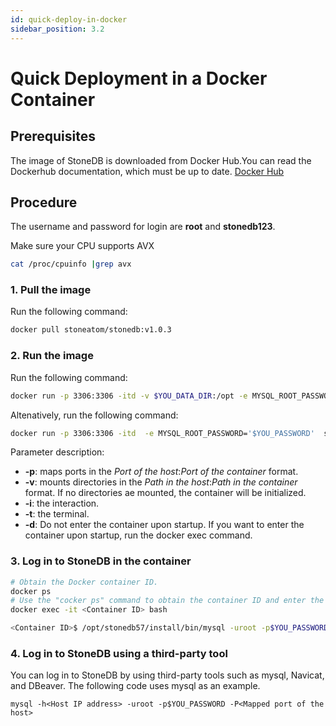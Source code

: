 ```yaml
---
id: quick-deploy-in-docker
sidebar_position: 3.2
---
```


# Quick Deployment in a Docker Container
## Prerequisites
The image of StoneDB is downloaded from Docker Hub.You can read the Dockerhub documentation, which must be up to date.
[Docker Hub](https://hub.docker.com/r/stoneatom/stonedb)

## Procedure
The username and password for login are **root** and **stonedb123**.

Make sure your CPU supports AVX

```bash
cat /proc/cpuinfo |grep avx
```
### 1. Pull the image
Run the following command:
```bash
docker pull stoneatom/stonedb:v1.0.3
```
### 2. Run the image
Run the following command:
```bash
docker run -p 3306:3306 -itd -v $YOU_DATA_DIR:/opt -e MYSQL_ROOT_PASSWORD='$YOU_PASSWORD' stoneatom/stonedb:v1.0.3
```
Altenatively, run the following command:
```bash
docker run -p 3306:3306 -itd  -e MYSQL_ROOT_PASSWORD='$YOU_PASSWORD'  stoneatom/stonedb:v1.0.3
```
Parameter description:

- **-p**: maps ports in the _Port of the host_:_Port of the container_ format.
- **-v**: mounts directories in the _Path in the host_:_Path in the container_ format. If no directories ae mounted, the container will be initialized.
- **-i**: the interaction.
- **-t**: the terminal.
- **-d**: Do not enter the container upon startup. If you want to enter the container upon startup, run the  docker exec command.
### 3. Log in to StoneDB in the container
```bash
# Obtain the Docker container ID.
docker ps
# Use the "cocker ps" command to obtain the container ID and enter the Docker container.
docker exec -it <Container ID> bash

<Container ID>$ /opt/stonedb57/install/bin/mysql -uroot -p$YOU_PASSWORD
```
### **4. Log in to StoneDB using a third-party tool**
You can log in to StoneDB by using third-party tools such as mysql, Navicat, and DBeaver. The following code uses mysql as an example.
```shell
mysql -h<Host IP address> -uroot -p$YOU_PASSWORD -P<Mapped port of the host>
```